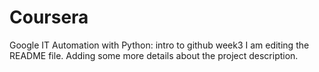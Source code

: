 # Coursera
Google IT Automation with Python: intro to github week3
I am editing the README file. Adding some more details about the project description.
